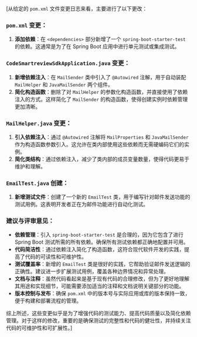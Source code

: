 [从给定的 `pom.xml` 文件变更日志来看，主要进行了以下更改：

### `pom.xml` 变更：
1. **添加依赖**：在 `<dependencies>` 部分新增了一个 `spring-boot-starter-test` 的依赖。这通常是为了在 Spring Boot 应用中进行单元测试或集成测试。

### `CodeSmartreviewSdkApplication.java` 变更：
1. **新增依赖注入**：在 `MailSender` 类中引入了 `@Autowired` 注解，用于自动装配 `MailHelper` 和 `JavaMailSender` 两个组件。
2. **简化构造函数**：删除了对 `MailHelper` 的参数化构造函数，并直接使用了依赖注入的方式。这样简化了 `MailSender` 的构造函数，使得创建实例时依赖管理更加清晰。

### `MailHelper.java` 变更：
1. **引入依赖注入**：通过 `@Autowired` 注解将 `MailProperties` 和 `JavaMailSender` 作为构造函数参数引入。这允许在类内部使用这些依赖而无需硬编码它们的实例。
2. **简化类结构**：通过依赖注入，减少了类内部的成员变量数量，使得代码更易于维护和理解。

### `EmailTest.java` 创建：
1. **新增测试文件**：创建了一个新的 `EmailTest` 类，用于编写针对邮件发送功能的测试用例。这表明开发者正在为邮件功能进行自动化测试。

### 建议与评审意见：
- **依赖管理**：引入 `spring-boot-starter-test` 是合理的，因为它包含了进行 Spring Boot 测试所需的所有依赖。确保所有测试依赖都正确地配置并可用。
- **代码简洁性**：通过依赖注入简化了构造函数，这符合现代软件开发的实践，提高了代码的可读性和可维护性。
- **测试覆盖率**：新增的 `EmailTest` 类是很好的实践，它帮助验证邮件发送逻辑的正确性。建议进一步扩展测试用例，覆盖各种边界情况和异常处理。
- **文档与注释**：虽然代码看起来是基于现有代码的合理修改，但为了更好地理解其用途和实现细节，可能需要添加适当的注释和文档说明关键部分的功能。
- **版本控制与发布**：确保 `pom.xml` 中的版本号与实际应用或库的版本保持一致，便于构建和部署流程的管理。

综上所述，这些变更似乎是为了增强代码的测试能力、提高代码质量以及简化依赖管理。对于这样的修改，重要的是确保测试的完整性和代码的健壮性，并持续关注代码的可维护性和可扩展性。]